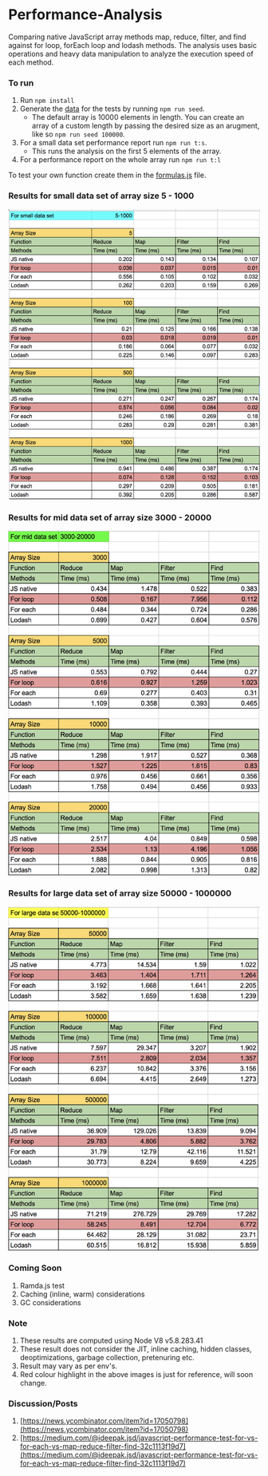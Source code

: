 # Performance-Analysis
Comparing native JavaScript array methods map, reduce, filter, and find against for loop, forEach loop and lodash methods. The analysis uses basic operations and heavy data manipulation to analyze the execution speed of each method.

### To run 
 1. Run `npm install`
 2. Generate the [data](data.js) for the tests by running `npm run seed`. 
    - The default array is 10000 elements in length. You can create an array of a custom length by passing the desired size as an arugment, like so `npm run seed 100000`.
 2. For a small data set performance report run `npm run t:s`. 
    - This runs the analysis on the first 5 elements of the array.
 4. For a performance report on the whole array run `npm run t:l`

 To test your own function create them in the [formulas.js](formulas.js) file.
    
### Results for small data set of array size 5 - 1000 
![small_data_set_result](./small_data_set_result.png)

### Results for mid data set of array size 3000 - 20000
![mid_data_set_result](./mid_data_set_result.png)

### Results for large data set of array size 50000 - 1000000
![large_data_set_result](./large_data_set_result.png)

### Coming Soon
1. Ramda.js test
2. Caching (inline, warm) considerations
3. GC considerations

### Note
1. These results are computed using Node V8 v5.8.283.41
2. These result does not consider the JIT, inline caching, hidden classes, deoptimizations, garbage collection, pretenuring etc.
3. Result may vary as per env's.
4. Red colour highlight in the above images is just for reference, will soon change.

### Discussion/Posts
1. [https://news.ycombinator.com/item?id=17050798](https://news.ycombinator.com/item?id=17050798)
2. [https://medium.com/@ideepak.jsd/javascript-performance-test-for-vs-for-each-vs-map-reduce-filter-find-32c1113f19d7](https://medium.com/@ideepak.jsd/javascript-performance-test-for-vs-for-each-vs-map-reduce-filter-find-32c1113f19d7)



